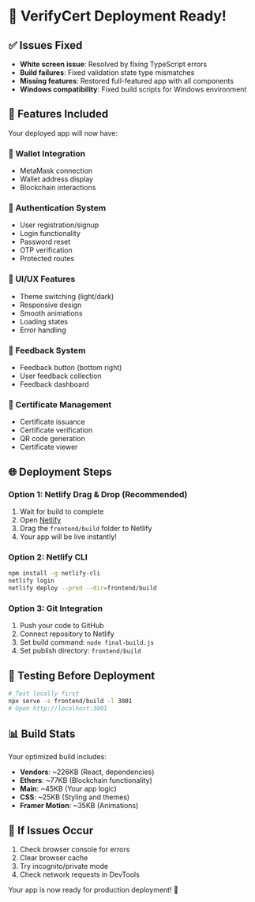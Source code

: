 # 🚀 VerifyCert Deployment Ready!

## ✅ Issues Fixed
- **White screen issue**: Resolved by fixing TypeScript errors
- **Build failures**: Fixed validation state type mismatches
- **Missing features**: Restored full-featured app with all components
- **Windows compatibility**: Fixed build scripts for Windows environment

## 🎯 Features Included
Your deployed app will now have:

### 🔗 Wallet Integration
- MetaMask connection
- Wallet address display
- Blockchain interactions

### 👤 Authentication System
- User registration/signup
- Login functionality
- Password reset
- OTP verification
- Protected routes

### 🎨 UI/UX Features
- Theme switching (light/dark)
- Responsive design
- Smooth animations
- Loading states
- Error handling

### 💬 Feedback System
- Feedback button (bottom right)
- User feedback collection
- Feedback dashboard

### 📜 Certificate Management
- Certificate issuance
- Certificate verification
- QR code generation
- Certificate viewer

## 🌐 Deployment Steps

### Option 1: Netlify Drag & Drop (Recommended)
1. Wait for build to complete
2. Open [Netlify](https://app.netlify.com/)
3. Drag the `frontend/build` folder to Netlify
4. Your app will be live instantly!

### Option 2: Netlify CLI
```bash
npm install -g netlify-cli
netlify login
netlify deploy --prod --dir=frontend/build
```

### Option 3: Git Integration
1. Push your code to GitHub
2. Connect repository to Netlify
3. Set build command: `node final-build.js`
4. Set publish directory: `frontend/build`

## 🧪 Testing Before Deployment
```bash
# Test locally first
npx serve -s frontend/build -l 3001
# Open http://localhost:3001
```

## 📊 Build Stats
Your optimized build includes:
- **Vendors**: ~226KB (React, dependencies)
- **Ethers**: ~77KB (Blockchain functionality)
- **Main**: ~45KB (Your app logic)
- **CSS**: ~25KB (Styling and themes)
- **Framer Motion**: ~35KB (Animations)

## 🔧 If Issues Occur
1. Check browser console for errors
2. Clear browser cache
3. Try incognito/private mode
4. Check network requests in DevTools

Your app is now ready for production deployment! 🎉